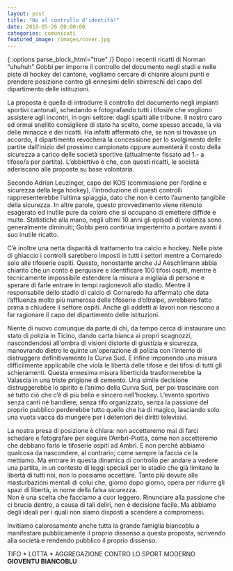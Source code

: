 ```yaml
---
layout: post
title: "No al controllo d'identità!"
date: 2018-05-26 00:00:00
categories: comunicati
featured_image: /images/cover.jpg
---
```

{::options parse_block_html="true" /}
Dopo i recenti ricatti di Norman “uhuhuh” Gobbi per imporre il controllo 
del documento negli stadi e nelle piste di hockey del cantone, vogliamo 
cercare di chiarire alcuni punti e prendere posizione contro gli 
ennesimi deliri sbirreschi del capo del dipartimento delle istituzioni.

La proposta è quella di introdurre il controllo del documento negli 
impianti sportivi cantonali, schedando e fotografando tutti i tifosi/e 
che vogliono assistere agli incontri, in ogni settore: dagli spalti alle 
tribune. Il nostro caro ed ormai snellito consigliere di stato ha 
scelto, come spesso accade, la via delle minacce e dei ricatti.
Ha infatti affermato che, se non si trovasse un accordo, il dipartimento 
revocherà la concessione per lo svolgimento delle partite dall'inizio 
del prossimo campionato oppure aumenterà il costo della sicurezza a 
carico delle società sportive (attualmente fissato ad 1.- a tifoso/a per 
partita). L’obbiettivo è che, con questi ricatti, le società aderiscano 
alle proposte su base volontaria. 

Secondo Adrian Leuzinger, capo del KOS (commissione per l’ordine e 
sicurezza della lega hockey), l’introduzione di questi controlli 
rappresenterebbe l’ultima spiaggia, dato che non è certo l’aumento 
tangibile della sicurezza. In altre parole, questo provvedimento viene 
ritenuto esagerato ed inutile pure da coloro che si occupano di emettere 
diffide e multe. Statistiche alla mano, negli ultimi 10 anni gli episodi 
di violenza sono generalmente diminuiti; Gobbi però continua 
imperterrito a portare avanti il suo inutile ricatto. 

C’è inoltre una netta disparità di trattamento tra calcio e hockey.
Nelle piste di ghiaccio i controlli sarebbero imposti in tutti i settori 
mentre a Cornaredo solo alle tifoserie ospiti. 
Questo, nonostante anche JJ Aeschlimann abbia chiarito che un conto è 
perquisire e identificare 100 tifosi ospiti, mentre è tecnicamente 
impossibile estendere la misura a migliaia di persone e sperare di farle 
entrare in tempi ragionevoli allo stadio.
Mentre il responsabile dello stadio di calcio di Cornaredo ha affermato 
che data l’affluenza molto più numerosa delle tifoserie d’oltralpe, 
avrebbero fatto prima a chiudere il settore ospiti.
Anche gli addetti ai lavori non riescono a far ragionare il capo del 
dipartimento delle istituzioni. 

Niente di nuovo comunque da parte di chi, da tempo cerca di instaurare 
uno stato di polizia in Ticino, dando carta bianca ai propri scagnozzi, 
nascondendosi all'ombra di visioni distorte di giustizia e sicurezza, 
manovrando dietro le quinte un'operazione di polizia con l’intento di 
distruggere definitivamente la Curva Sud. E infine imponendo una misura 
difficilmente applicabile che viola le libertà delle tifose e dei tifosi 
di tutti gli schieramenti. Questa ennesima misura liberticida 
trasformerebbe la Valascia in una triste prigione di cemento.
Una simile decisione distruggerebbe lo spirito e l’animo della Curva 
Sud, per poi trascinare con sé tutto ciò che c’è di più bello e sincero 
nell'hockey.
L’evento sportivo senza canti né bandiere, senza tifo organizzato, senza 
la passione del proprio pubblico perderebbe tutto quello che ha di 
magico, lasciando solo una vuota vacca da mungere per i detentori dei 
diritti televisivi. 

La nostra presa di posizione è chiara: non accetteremo mai di farci 
schedare e fotografare per seguire l’Ambrì-Piotta, come non accetteremo 
che debbano farlo le tifoserie ospiti ad Ambrì. E non perché abbiamo 
qualcosa da nascondere, al contrario; come sempre la faccia ce la 
mettiamo. Ma entrare in questa dinamica di controllo per andare a vedere 
una partita, in un contesto di leggi speciali per lo stadio che già 
limitano le libertà di tutti noi, non lo possiamo accettare. Tanto più 
dovute alle masturbazioni mentali di colui che, giorno dopo giorno, 
opera per ridurre gli spazi di libertà, in nome della falsa sicurezza.  
Non è una scelta che facciamo a cuor leggero. Rinunciare alla passione 
che ci brucia dentro, a causa di tali deliri, non è decisione facile. Ma 
abbiamo degli ideali per i quali non siamo disposti a scendere a 
compromessi.

Invitiamo calorosamente anche tutta la grande famiglia biancoblu a 
manifestare pubblicamente il proprio dissenso a questa proposta, 
scrivendo alla società e rendendo pubblico il proprio dissenso.

TIFO * LOTTA * AGGREGAZIONE 
CONTRO LO SPORT MODERNO
**GIOVENTU BIANCOBLU**
